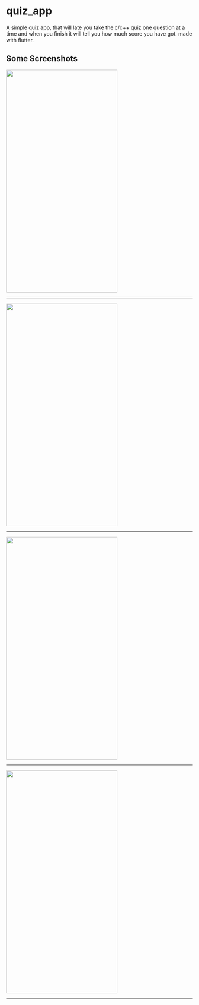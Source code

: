 # quiz_app

A simple quiz app, that will late you take the c/c++ quiz one question at a time and when you finish it will tell you how much score you have got.
made with flutter.


## Some Screenshots


<img src="https://user-images.githubusercontent.com/55705389/176940618-c1a6ddfd-3439-4662-b9f6-226371ababf6.png" width="300" height="600" />

***
<img src="https://user-images.githubusercontent.com/55705389/176940623-d7ae8033-770b-40d7-8f24-ee09feb9f415.png" width="300" height="600" />

***
<img src="https://user-images.githubusercontent.com/55705389/176940628-e215a386-2181-4542-bea3-1f74c4a012b8.png" width="300" height="600" />

***

<img src="https://user-images.githubusercontent.com/55705389/176940637-44422029-4140-4cf8-adf6-9a7fd27d30ff.png" width="300" height="600" />

***




